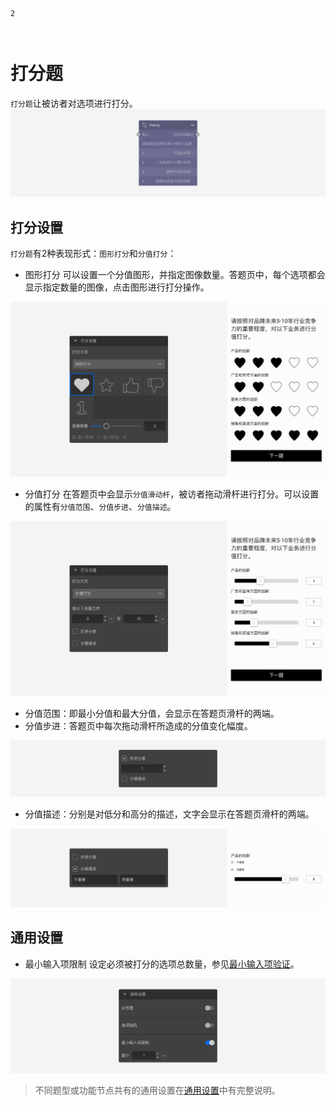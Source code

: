 ```index
2
```

```tag

```

```summary

```
# 打分题

`打分题`让被访者对选项进行打分。
<img src='../assets/questionnaireNodes/02rating/node.png'>

## 打分设置

`打分题`有2种表现形式：`图形打分`和`分值打分`：

+ 图形打分
可以设置一个分值图形，并指定图像数量。答题页中，每个选项都会显示指定数量的图像，点击图形进行打分操作。

<img src='../assets/questionnaireNodes/02rating/section.png'>

+ 分值打分
在答题页中会显示`分值滑动杆`，被访者拖动滑杆进行打分。可以设置的属性有`分值范围`、`分值步进`、`分值描述`。

<img src='../assets/questionnaireNodes/02rating/slider-section.png'>

  + 分值范围：即最小分值和最大分值，会显示在答题页滑杆的两端。
  + 分值步进：答题页中每次拖动滑杆所造成的分值变化幅度。
  
<img src='../assets/questionnaireNodes/02rating/slider-step.png'>

  + 分值描述：分别是对低分和高分的描述，文字会显示在答题页滑杆的两端。

<img src='../assets/questionnaireNodes/02rating/slider-label.png'>

## 通用设置

+ 最小输入项限制
设定必须被打分的选项总数量，参见[最小输入项验证](../../11nodeSettings/05questionGeneralSetting/03inputLimits.md)。

<img src='../assets/questionnaireNodes/02rating/common.png'>

> 不同题型或功能节点共有的通用设置在[通用设置](../../11nodeSettings/concept.md)中有完整说明。

